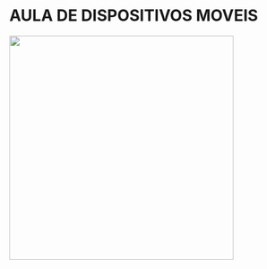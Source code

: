 <h1> AULA DE DISPOSITIVOS MOVEIS </h1>
<img src="https://tenor.com/pt-BR/view/gato-wasap-gato-instagram-gato-trabajando-gato-leyendo-mirando-los-wasaps-gif-17178499" height="400" width="400" />
